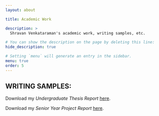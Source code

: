 ```yaml
---
layout: about

title: Academic Work

description: >
  Shravan Venkataraman's academic work, writing samples, etc.

# You can show the description on the page by deleting this line:
hide_description: true

# Setting `menu` will generate an entry in the sidebar.
menu: true
order: 5
---
```


## WRITING SAMPLES:

Download my _Undergraduate Thesis Report_ [here](/assets/UG_Thesis.pdf).

Download my _Senior Year Project Report_ [here](/assets/Final_Project.pdf).